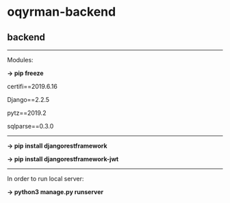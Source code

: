 # oqyrman-backend
<h2>backend</h2>

---

Modules:

**-> pip freeze**

certifi==2019.6.16

Django==2.2.5

pytz==2019.2

sqlparse==0.3.0

---

**-> pip install djangorestframework**

**-> pip install djangorestframework-jwt**

---

In order to run local server:

**-> python3 manage.py runserver**
